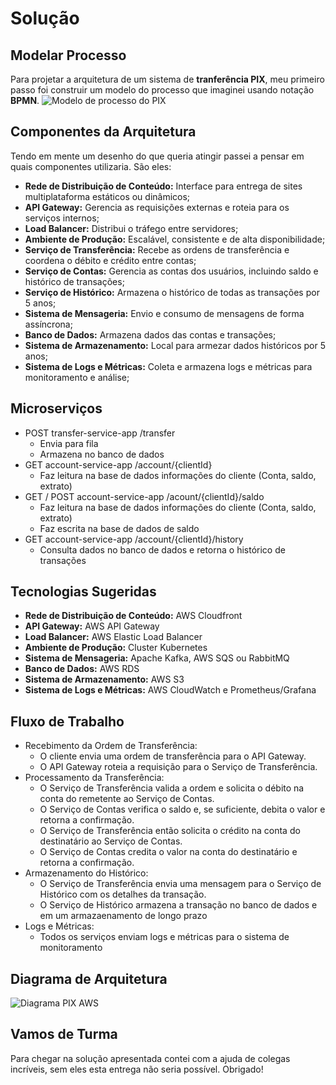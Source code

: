# Solução

## Modelar Processo
Para projetar a arquitetura de um sistema de **tranferência PIX**, meu primeiro 
passo foi construir um modelo do processo que imaginei usando notação **BPMN**.
![Modelo de processo do PIX](https://github.com/humbertoarndt/Processo-Seletivo-Investment-Services/blob/main/caso_arquitetura/img/20240816_BPMN.drawio.png)

## Componentes da Arquitetura
Tendo em mente um desenho do que queria atingir passei a pensar em quais componentes
utilizaria. São eles:

* **Rede de Distribuição de Conteúdo:** Interface para entrega de sites multiplataforma
estáticos ou dinâmicos;
* **API Gateway:** Gerencia as requisições externas e roteia para os serviços internos;
* **Load Balancer:** Distribui o tráfego entre servidores;
* **Ambiente de Produção:** Escalável, consistente e de alta disponibilidade;
* **Serviço de Transferência:** Recebe as ordens de transferência e coordena o débito e crédito entre contas;
* **Serviço de Contas:** Gerencia as contas dos usuários, incluindo saldo e histórico de transações;
* **Serviço de Histórico:** Armazena o histórico de todas as transações por 5 anos;
* **Sistema de Mensageria:** Envio e consumo de mensagens de forma assíncrona;
* **Banco de Dados:** Armazena dados das contas e transações;
* **Sistema de Armazenamento:** Local para armezar dados históricos por 5 anos;
* **Sistema de Logs e Métricas:** Coleta e armazena logs e métricas para monitoramento e análise;

## Microserviços
* POST transfer-service-app /transfer
    * Envia para fila
    * Armazena no banco de dados
* GET account-service-app /account/{clientId}
    * Faz leitura na base de dados informações do cliente (Conta, saldo, extrato)
* GET / POST account-service-app /acount/{clientId}/saldo
    * Faz leitura na base de dados informações do cliente (Conta, saldo, extrato)
    * Faz escrita na base de dados de saldo
* GET account-service-app /account/{clientId}/history
    * Consulta dados no banco de dados e retorna o histórico de transações

## Tecnologias Sugeridas
* **Rede de Distribuição de Conteúdo:** AWS Cloudfront
* **API Gateway:** AWS API Gateway
* **Load Balancer:** AWS Elastic Load Balancer
* **Ambiente de Produção:** Cluster Kubernetes
* **Sistema de Mensageria:** Apache Kafka, AWS SQS ou RabbitMQ
* **Banco de Dados:** AWS RDS
* **Sistema de Armazenamento:** AWS S3
* **Sistema de Logs e Métricas:** AWS CloudWatch e Prometheus/Grafana

## Fluxo de Trabalho
* Recebimento da Ordem de Transferência:
    - O cliente envia uma ordem de transferência para o API Gateway.
    - O API Gateway roteia a requisição para o Serviço de Transferência.
* Processamento da Transferência:
    - O Serviço de Transferência valida a ordem e solicita o débito na conta do remetente ao Serviço de Contas.
    - O Serviço de Contas verifica o saldo e, se suficiente, debita o valor e retorna a confirmação.
    - O Serviço de Transferência então solicita o crédito na conta do destinatário ao Serviço de Contas.
    - O Serviço de Contas credita o valor na conta do destinatário e retorna a confirmação.
* Armazenamento do Histórico:
    - O Serviço de Transferência envia uma mensagem para o Serviço de Histórico com os detalhes da transação.
    - O Serviço de Histórico armazena a transação no banco de dados e em um armazaenamento de longo prazo
* Logs e Métricas:
    - Todos os serviços enviam logs e métricas para o sistema de monitoramento

## Diagrama de Arquitetura
![Diagrama PIX AWS](https://github.com/humbertoarndt/Processo-Seletivo-Investment-Services/blob/main/caso_arquitetura/img/20240816_PIX.drawio.png)

## Vamos de Turma
Para chegar na solução apresentada contei com a ajuda de colegas incríveis, sem eles esta entrega não seria possível. Obrigado!